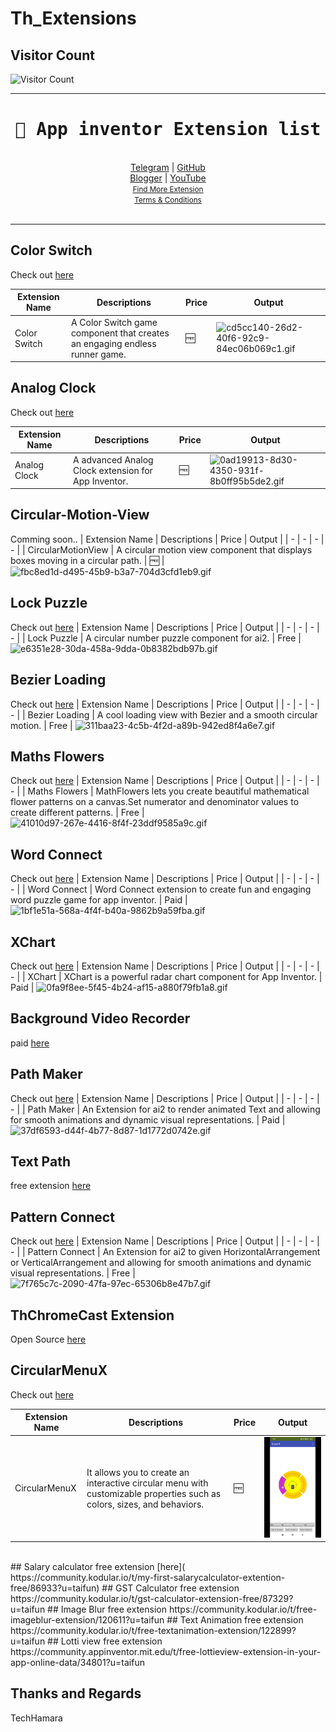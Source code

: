 # Th_Extensions

## Visitor Count

![Visitor Count](https://profile-counter.glitch.me/TechHamara/count.svg)

-----


<div align="center">
<h1><kbd>🧩 App inventor Extension list</kbd></h1>
<br>
  <a href='https://t.me/techhamara91/' target='_blank'>Telegram</a> | <a href='https://github.com/TechHamara/' target='_blank'>GitHub</a><br><a href='https://techhamara.blogspot.com/' target='_blank'>Blogger</a> | <a href='https://m.youtube.com/c/TECHHAMARA?sub_confirmation=1' target='_blank'>YouTube</a><br><a href='https://github.com/TechHamara/Th_Free_Extensions' target='_blank'><small><u>Find More Extension</u></small></a><br>
  <a href='https://github.com/TechHamara/Th_Extensions_List/blob/main/LICENSE.md#terms-and-conditions-for-the-extension' target='_blank'><small><u>Terms & Conditions</u></small></a>
</div>
<br>

-----

## Color Switch  
Check out [here](https://github.com/TechHamara/Color-Switch)

| Extension Name | Descriptions | Price | Output |
| - | - | - | - |
| Color Switch | A Color Switch game component that creates an engaging endless runner game. | 🆓 | ![cd5cc140-26d2-40f6-92c9-84ec06b069c1.gif](https://github.com/user-attachments/assets/fe262819-7811-4f55-b7aa-6d5909568f86)

## Analog Clock  
Check out [here](https://github.com/TechHamara/Analog-Clock)

| Extension Name | Descriptions | Price | Output |
| - | - | - | - |
| Analog Clock | A advanced Analog Clock extension for App Inventor. | 🆓 | ![0ad19913-8d30-4350-931f-8b0ff95b5de2.gif](https://github.com/user-attachments/assets/4f9f675c-e361-4356-adbc-7ce404cb2f20)


## Circular-Motion-View  
Comming soon..
| Extension Name | Descriptions | Price | Output |
| - | - | - | - |
| CircularMotionView | A circular motion view component that displays boxes moving in a circular path. | 🆓 | ![fbc8ed1d-d495-45b9-b3a7-704d3cfd1eb9.gif](https://github.com/user-attachments/assets/9e261a6d-915c-4766-bd3f-efe3ce1f3208)


## Lock Puzzle  
Check out [here](https://github.com/TechHamara/Lock-Puzzle)
| Extension Name | Descriptions | Price | Output |
| - | - | - | - |
| Lock Puzzle | A circular number puzzle component for ai2. | Free | ![e6351e28-30da-458a-9dda-0b8382bdb97b.gif](https://github.com/user-attachments/assets/a18c3785-150f-4b67-910d-63b4f45cddac)

## Bezier Loading
Check out [here](https://github.com/TechHamara/bezierloading/edit/main/README.md)
| Extension Name | Descriptions | Price | Output |
| - | - | - | - |
| Bezier Loading | A cool loading view with Bezier and a smooth circular motion. | Free | ![311baa23-4c5b-4f2d-a89b-942ed8f4a6e7.gif](https://github.com/user-attachments/assets/7c94c624-3ed4-4522-b5aa-72b4086d20a1)

## Maths Flowers  
Check out [here](https://github.com/TechHamara/math-flowers)
| Extension Name | Descriptions | Price | Output |
| - | - | - | - |
| Maths Flowers | MathFlowers lets you create beautiful mathematical flower patterns on a canvas.Set numerator and denominator values to create different patterns. | Free | ![41010d97-267e-4416-8f4f-23ddf9585a9c.gif](https://github.com/user-attachments/assets/8c6a1227-22e5-43ac-9ee1-0508d8f57867)

## Word Connect
  
Check out [here](https://github.com/TechHamara/Word-Connect)
| Extension Name | Descriptions | Price | Output |
| - | - | - | - |
| Word Connect | Word Connect extension to create fun and engaging word puzzle game for app inventor. | Paid | ![1bf1e51a-568a-4f4f-b40a-9862b9a59fba.gif](https://github.com/user-attachments/assets/f12e613f-e2b6-4efc-b1c1-2a5e4311239c)

## XChart
  
Check out [here](https://github.com/TechHamara/XChart-Extension-for-App-inventor)
| Extension Name | Descriptions | Price | Output |
| - | - | - | - |
| XChart | XChart is a powerful radar chart component for App Inventor. | Paid | ![0fa9f8ee-5f45-4b24-af15-a880f79fb1a8.gif](https://github.com/user-attachments/assets/9a16de3a-2167-446b-99e6-cdb86493e957)

## Background Video Recorder
  paid
  [here](https://github.com/TechHamara/background-video-recorder)
  
## Path Maker
  
Check out [here](https://github.com/TechHamara/path-maker/tree/main)
| Extension Name | Descriptions | Price | Output |
| - | - | - | - |
| Path Maker | An Extension for ai2 to render animated Text and allowing for smooth animations and dynamic visual representations. | Paid | ![37df6593-d44f-4b77-8d87-1d1772d0742e.gif](https://github.com/user-attachments/assets/60b2342f-cd2d-43d9-80ad-426cba741854)

## Text Path
free extension [here](https://github.com/TechHamara/TextPath)

## Pattern Connect

Check out [here](https://github.com/TechHamara/pattern-connect)
| Extension Name | Descriptions | Price | Output |
| - | - | - | - |
| Pattern Connect | An Extension for ai2 to given HorizontalArrangement or VerticalArrangement and allowing for smooth animations and dynamic visual representations. | Free | ![7f765c7c-2090-47fa-97ec-65306b8e47b7.gif](https://github.com/user-attachments/assets/342f39b7-e82d-4bc3-8511-fba7f7b95c72) 

## ThChromeCast Extension 
Open Source 
[here](https://github.com/TechHamara/ThChromeCast)

## CircularMenuX 

Check out [here](https://github.com/TechHamara/CircularMenuX)

| Extension Name | Descriptions | Price | Output |
| - | - | - | - |
| CircularMenuX | It allows you to create an interactive circular menu with customizable properties such as colors, sizes, and behaviors. | 🆓 | ![demo6](https://github.com/TechHamara/CircularMenuX/blob/main/demo/demo6.gif)


<br>
## Salary calculator
free extension [here](
https://community.kodular.io/t/my-first-salarycalculator-extention-free/86933?u=taifun)
## GST Calculator 
free extension 
https://community.kodular.io/t/gst-calculator-extension-free/87329?u=taifun
## Image Blur
free extension 
https://community.kodular.io/t/free-imageblur-extension/120611?u=taifun
## Text Animation 
free extension 
https://community.kodular.io/t/free-textanimation-extension/122899?u=taifun
## Lotti view 
free extension 
https://community.appinventor.mit.edu/t/free-lottieview-extension-in-your-app-online-data/34801?u=taifun

## Thanks and Regards 
TechHamara 
